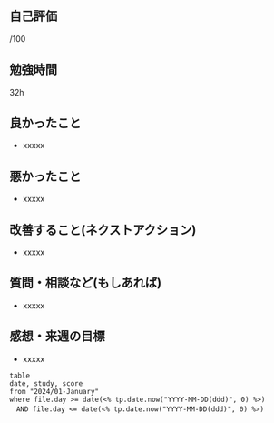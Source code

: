 ## 自己評価
/100
## 勉強時間
32h
## 良かったこと
- xxxxx
## 悪かったこと
- xxxxx
## 改善すること(ネクストアクション)
- xxxxx
## 質問・相談など(もしあれば)
- xxxxx
## 感想・来週の目標
- xxxxx


```dataview
table
date, study, score
from "2024/01-January"
where file.day >= date(<% tp.date.now("YYYY-MM-DD(ddd)", 0) %>)
　AND file.day <= date(<% tp.date.now("YYYY-MM-DD(ddd)", 0) %>)
```
